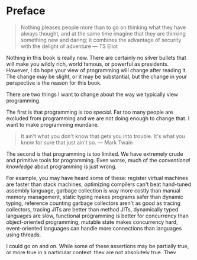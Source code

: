 # Preface

> Nothing pleases people more than to go on thinking what they have always thought, and at the same time imagine that they are thinking something new and daring; it combines the advantage of security with the delight of adventure &mdash; TS Eliot

Nothing in this book is really new. There are certainly no silver bullets that will make you wildly rich, world famous, or powerful as presidents. However, I do hope your view of programming will change after reading it. The change may be slight, or it may be substantial, but the change in your perspective is the reason for this book.

There are two things I want to change about the way we typically view programming.

The first is that programming is _too special_. Far too many people are excluded from programming and we are not doing enough to change that. I want to make programming mundane.

> It ain't what you don't know that gets you into trouble. It's what you know for sure that just ain't so. &mdash; Mark Twain

The second is that programming is too limited. We have extremely crude and primitive tools for programming. Even worse, much of the _conventional knowledge_ about programming is just wrong.

For example, you may have heard some of these: register virtual machines are faster than stack machines, optimizing compilers can't beat hand-tuned assembly language, garbage collection is way more costly than manual memory management, static typing makes programs safer than dynamic typing, reference counting garbage collectors aren't as good as tracing collectors, tracing JITs are better than method JITs, dynamically typed languages are slow, functional programming is better for concurrency than object-oriented programming, mutable state makes concurrency hard, event-oriented languages can handle more connections than languages using threads.

I could go on and on. While some of these assertions may be partially true, or more true in a particular context, they are not absolutely true. They represent a small fraction of the _things we know that just ain't so_.

Why is there so much misinformation in programming? I'm not sure. I doubt that there is necessarily more in programming than in other fields. For a philosophical inquiry into why there is generally so much misinformation, you may enjoy _On Bullshit_, by Harry G. Frankfurt.

> Sometimes the questions are complicated and the answers are simple &mdash; Dr. Seuss

While I can't offer a satisfying answer to why this misinformation about programming exists, I can offer an antidote: the opportunity to work with a system that takes many of these supposed _either A or B_ aspects and combines them into a comprehensive, integrated whole.

This is a principle that you can apply widely: When told that you can have A or B, ask why you cannot have _A and B_. In mathematics, there is this idea of a _dual_. For example, in Euclidean geometry, lines are dual to points. Take a theorem and swap lines for points and vice versa and the theorem is still true.

In fact, we would think it silly for someone to tell us we could have lines or points, but not both, in geometry. But when we are progamming, we tend to accept, as if some law of the universe, that we can have _either_ static typing _or_ dynamic typing, and even worse, that one is "better" than the other.

When I look at things I hear about programming that are untrue, I notice two sorts of confusion: mistaking things that are actually different as being the same, and things that are the same as being different. This led me to formulate **The Eight Fallacies of Programming**. These aren't some special laws or something, they are simply observations.

1. _Same Scale_
2. _Same Risk_
3. _Same Cost_
4. _Same Granularity_
5. _Same Abstraction_
6. _Same Temporality_
7. _Same Order_
8. _Same Applicability_

> You never change things by fighting the existing reality. To change something, build a new model that makes the existing model obsolete. &mdash; R. Buckminster Fuller

I'm not on a crusade to change your mind. My goal is not to convince someone who loves Haskell that they should love Ruby instead. Or to convince someone who believes Rust will save us from ruin that garbage collection is a critical component of modern software. Not only is that impossible, it's ridiculously presumptuous! I'm not the judge of what ideas you think are important.

That may sound like a contradiction. First I said I hope this book will change your perspective, and then I said I'm not trying to change your mind. What gives?

One aspect of it is intention versus outcome. It is my intention to argue persuasively that a synthesis of apparently opposed ideas is more useful to us. It is my intention to demonstrate this with Rubinius itself, but also with the programs and languages you create. My focus is on my intention, not on the outcome. I can control the former but only influence the latter.

More importantly, I'm assuming you're more interested in learning than you are committed to some, possibly false, notion about how programming works. If I'm wrong about that and you are a devout adherent of some sect of programming dogma, like functional programming being the one true way, I'm not going to be in conflict with you. Maybe you'll hang around or maybe you'll get bored and wander off. I don't need to change your mind.

But if I'm right and you are most interested in learning, I'm going to focus on my intention to provide the best possible environment to support your learning. And now we've cycled back to my intention versus attachment to an outcome.

In other words, come and go as you please. If this is interesting and I can make it more so, let me know. If everything I'm saying is wrong, save your time and ignore it.

> Take what you can use and let the rest go by. &mdash; Ken Kesey

One may think that this should go without saying. As we mature, we learn that the world is wide and varied, and things don't actually reduce to simple categories with clear boundaries. And yet, mature behavior is not what we witness on the Internet every day.

The programming community, if one can reasonably cast such a wide net, is no different. We talk of language wars and platform wars and framework wars. We write volumes, backed up by statistically shaky (or false) data like benchmarks, about how this language is better than that language or this framework is better than that framework. There is one right answer, we have it, and the rest of the Internet better agree.

That sort of behavior is unhelpful and unwelcomed here. In its place, we're going to formulate and support a way to work together that provides expansive room for experimenting with new ideas and minimizes unnecessary conflict. Further, it provides a framework for making decisions and validating results.

> Don't worry about people stealing your ideas. If your ideas are any good, you'll have to ram them down people's throats. &mdash; Howard H. Aiken


## Organization of This Book

_Part I - The Rubinius Language Platform_

* _Introducing Rubinius_
* _Getting Rubinius_
* _Console: Portal to Another World_
* _Atom Terminal: Joining Two Worlds_
* _Instructions: The Essence of Program Behavior_
* _Interpreters: A Program at Play_
* _Parsers: Seeing Trees in a Forest of Characters_
* _Community: Playing Well Together_
* _Compilers: Weaving Webs of Behavior_
* _Scopes: Keeping Things in Tidy Boxes_
* _What, How, Why: Understanding Program Behavior_
* _Garbage Collection: Stay in Touch to Stay Alive_
* _Just-In-Time Compiler: Using the Machine Under the Machine_
* _CodeDB: A Memory for Programs_

_Part II - Understanding Programming Languages_

_Part III - Writing Your Programming Language_

_Part IV - Working in the "Real World"_

_Part V - Rubinius Reference_


## Audience for This Book

## Conventions for This Book

## Communicating with The Project

## Acknowledgments
